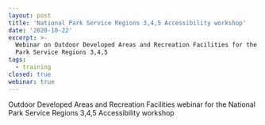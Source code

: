 ```yaml
---
layout: post
title: 'National Park Service Regions 3,4,5 Accessibility workshop'
date: '2020-10-22'
excerpt: >-
  Webinar on Outdoor Developed Areas and Recreation Facilities for the National
  Park Service Regions 3,4,5 
tags:
  - training
closed: true
webinar: true
---
```

Outdoor Developed Areas and Recreation Facilities webinar for the National Park Service Regions 3,4,5 Accessibility workshop
